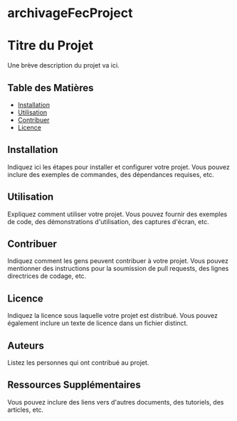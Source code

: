 # archivageFecProject

# Titre du Projet

Une brève description du projet va ici.

## Table des Matières

- [Installation](#installation)
- [Utilisation](#utilisation)
- [Contribuer](#contribuer)
- [Licence](#licence)

## Installation

Indiquez ici les étapes pour installer et configurer votre projet. Vous pouvez inclure des exemples de commandes, des dépendances requises, etc.

## Utilisation

Expliquez comment utiliser votre projet. Vous pouvez fournir des exemples de code, des démonstrations d'utilisation, des captures d'écran, etc.

## Contribuer

Indiquez comment les gens peuvent contribuer à votre projet. Vous pouvez mentionner des instructions pour la soumission de pull requests, des lignes directrices de codage, etc.

## Licence

Indiquez la licence sous laquelle votre projet est distribué. Vous pouvez également inclure un texte de licence dans un fichier distinct.

## Auteurs

Listez les personnes qui ont contribué au projet.

## Ressources Supplémentaires

Vous pouvez inclure des liens vers d'autres documents, des tutoriels, des articles, etc.


